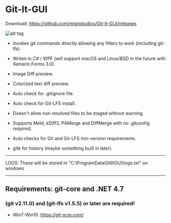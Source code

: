 # Git-It-GUI
Download: https://github.com/reignstudios/Git-It-GUI/releases

![alt tag](ScreenShots/Changes.png?raw=true)


- Invokes git commands directly allowing any filters to work (including git-lfs).

- Writen in C# / WPF (will support macOS and Linux/BSD in the future with Xamarin.Forms 3.0).

- Image Diff preview.

- Colorized text diff preview.

- Auto check for .gitignore file.

- Auto check for Git-LFS install.

- Doesn't allow non resolved files to be staged without warning.

- Supports Meld, kDiff3, P4Merge and DiffMerge with no .gitconfig required.

- Auto checks for Git and Git-LFS min-version requirements.

- gitk for history (maybe something built in later).

---
LOGS: These will be stored in "C:\ProgramData\GitItGUI\logs.txt" on windows

---
## Requirements: git-core and .NET 4.7
### (git v2.11.0) and (git-lfs v1.5.5) or later are required!
 - Win7-Win10: https://git-scm.com/
<!-- - macOS (recommend homebrew):
    - Install git via homebrew: "brew install git" and "brew install git-lfs"
    - Set "VS for Mac" Enviroment var in proj settings: "PATH" = "/usr/local/bin"
 - Linux:
     - Install git via terminal-->
